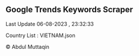 

## Google Trends Keywords Scraper 
 
Last Update 06-08-2023 , 23:32:33

Country List :
VIETNAM.json



© Abdul Muttaqin 
